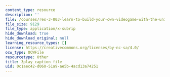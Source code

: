 ```yaml
---
content_type: resource
description: ''
file: /courses/res-3-003-learn-to-build-your-own-videogame-with-the-unity-game-engine-and-microsoft-kinect-january-iap-2017/0c1aec42d06051a9ae5b4acd13a74251_ZLbt_1bI_NA.vtt
file_size: 9129
file_type: application/x-subrip
hide_download: true
hide_download_original: null
learning_resource_types: []
license: https://creativecommons.org/licenses/by-nc-sa/4.0/
ocw_type: OCWFile
resourcetype: Other
title: 3play caption file
uid: 0c1aec42-d060-51a9-ae5b-4acd13a74251
---
```

